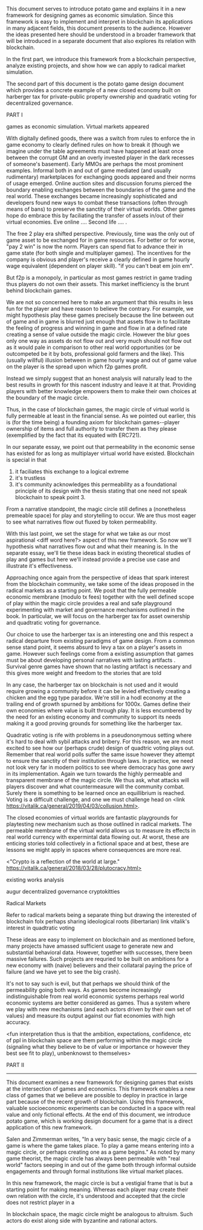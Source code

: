 This document serves to introduce potato game and explains it in a new framework for designing games as economic simulation. Since this framework is easy to implement and interpret in blockchain its applications in many adjacent fields, this document presents to the audience. However the ideas presented here should be understood in a broader framework that will be introduced in a separate document that also explores its relation with blockchain.

In the first part, we introduce this framework from a blockchain perspective, analyze existing projects, and show how we can apply to radical market simulation.

The second part of this document is the potato game design document which provides a concrete example of a new closed economy built on harberger tax for private-public property ownership and quadratic voting for decentralized governance.


PART I

games as economic simulation. Virtual markets appeared

With digitally defined goods, there was a switch from rules to enforce the in game economy to clearly defined rules on how to break it (though we imagine under the table agreements must have happened at least once between the corrupt GM and an overly invested player in the dark recesses of someone's basement). Early MMOs are perhaps the most prominent examples. Informal both in and out of game mediated (and usually rudimentary) marketplaces for exchanging goods appeared and their norms of usage emerged. Online auction sites and discussion forums pierced the boundary enabling exchanges between the boundaries of the game and the real world. These exchanges became increasingly sophisticated and developers found new ways to combat these transactions (often through means of bans) to preserve the sanctity of their virtual worlds. Other games hope do embrace this by faciliating the transfer of assets in/out of their virtual economies. Eve online .... Second life .... .

The free 2 play era shifted perspective. Previously, time was the only out of game asset to be exchanged for in game resources. For better or for worse, "pay 2 win" is now the norm. Players can spend fiat to advance their in game state (for both single and multiplayer games). The incentives for the company is obvious and player's receive a clearly defined in game hourly wage equivalent (dependent on player skill). "if you can't beat em join em".

But f2p is a monopoly, in particular as most games restrict in game trading thus players do not own their assets. This market inefficiency is the brunt behind blockchain games.

We are not so concerned here to make an argument that this results in less fun for the player and have reason to believe the contrary.
For example, we might hypothesis play these games precisely because the line between out of game and in game is blurred just enough that assets flow in to facilitate the feeling of progress and winning in game and flow in at a defined rate creating a sense of value outside the magic circle. However the blur goes only one way as assets do not flow out and very much should not flow out as it would pale in comparison to other real world opportunities (or be outcompeted be it by bots, professional gold farmers and the like). This (usually willful) illusion between in game hourly wage and out of game value on the player is the spread upon which f2p games profit.
<Games such as gambling have a long history of enticing players despite unfavorable odds>

Instead we simply suggest that an honest analysis will naturally lead to the best results in growth for this nascent industry and leave it at that. Providing players with better knowledge empowers them to make their own choices at the boundary of the magic circle.

Thus, in the case of blockchain games, the magic circle of virtual world is fully permeable at least in the financial sense. As we pointed out earlier, this is (for the time being) a founding axiom for blockchain games--player ownership of items and full authority to transfer them as they please (exemplified by the fact that its equated with ERC721).

In our separate essay, we point out that permeability in the economic sense has existed for as long as multiplayer virtual world have existed. Blockchain is special in that
1. it faciliates this exchange to a logical extreme
2. it's trustless
3. it's community acknowledges this permeability as a foundational principle of its design
with the thesis stating that one need not speak blockchain to speak point 3.

From a narrative standpoint, the magic circle still defines a (nonetheless premeable space) for play and storytelling to occur. <insert more here> We are thus most eager to see what narratives flow out fluxed by token permeability.

With this last point, we set the stage for what we take as our most aspirational <diff word here?> aspect of this new framework. So now we'll hypothesis what narratives flow out and what their meaning is. In the separate essay, we'll tie these ideas back in existing theoretical studies of play and games but here we'll instead provide a precise use case and illustrate it's effectiveness.

Approaching once again from the perspective of ideas that spark interest from the blockchain community, we take some of the ideas proposed in the radical markets as a starting point. We posit that the fully permeable economic membrane (modulo tx fees) together with the well defined scope of play within the magic circle provides a real and safe playground experimenting with market and governance mechanisms outlined in the book. In particular, we will focus on the harberger tax for asset ownership and quadtratic voting for governance.

Our choice to use the harberger tax is an interesting one and this respect a radical departure from existing paradigms of game design. From a common sense stand point, it seems absurd to levy a tax on a player's assets in game. However such feelings come from a existing assumption that games must be about developing personal narratives with lasting artifacts <link to world centric design>. Survival genre games have shown that no lasting artifact is necessary and this gives more weight and freedom to the stories that are told <rewrite>

In any case, the harberger tax on blockchain is not used and it would require growing a community before it can be levied effectively creating a chicken and the egg type paradox. We're still in a hodl economy at the trailing end of growth spurned by ambitions for 1000x. Games define their own economies where value is built through play. It is less encumbered by the need for an existing economy and community to support its needs making it a good proving grounds for something like the harberger tax.

Quadratic voting is rife with problems in a pseudononymous setting where it's hard to deal with sybil attacks and bribery. For this reason, we are most excited to see how our (perhaps crude) design of quadtric voting plays out. Remember that real world polls suffer the same issue however they attempt to ensure the sanctity of their institution through laws. In practice, we need not look very far in modern politics to see where democracy has gone awry in its implementation. Again we turn towards the highly permeable and transparent membrane of the magic circle. We thus ask, what attacks will players discover and what countermeasure will the community combat. Surely there is something to be learned once an equillibrium is reached. Voting is a difficult challenge, and one we must challenge head on <link https://vitalik.ca/general/2019/04/03/collusion.html>.

The closed economies of virtual worlds are fantastic playgrounds for playtesting new mechanism such as those outlined in radical markets. The permeable membrane of the virtual world allows us to measure its effects in real world currency with expermintal data flowing out. At worst, these are enticing stories told collectively in a fictional space and at best, these are lessons we might apply in spaces where consequences are more real.


<speak to how radical markets and crypto ppl vibe>

<"Crypto is a reflection of the world at large." https://vitalik.ca/general/2018/03/28/plutocracy.html>

<examples of others things that are great test in game:
futarchy and other prediction market based decision making>





existing works analysis

augur
decentralized governance
cryptokitties

Radical Markets

Refer to radical markets being a separate thing but drawing the interested of blockchain folx
perhaps sharing ideological roots (libertarian)
link vitalik's interest in quadtratic voting

These ideas are easy to implement on blockchain and as mentioned before, many projects have amassed sufficient usage to generate new and substantial behavioral data. However, together with successes, there been massive failures. Such projects are requried to be built on ambitions for a new economy with (naive) believers and their collataral paying the price of failure (and we have yet to see the big crash).

It's not to say such is evil, but that perhaps we should think of the permeability going both ways. As games become increasingly indistinguishable from real world economic systems perhaps real world economic systems are better considered as games. Thus a system where we play with new mechanisms (and each actors driven by their own set of values) and measure its output against our fiat economies with high accuracy.

<fun interpretation thus is that the ambition, expectations, confidence, etc of ppl in blockchain space are them performing within the magic circle (signaling what they believe to be of value or importance or however they best see fit to play), unbenknowst to themselves>





PART II

<link design doc>






----------



This document examines a new framework for designing games that exists at the intersection of games and economics.
This framework enables a new class of games that we believe are possible to deploy in practice in large part because of the recent growth of blockchain.
Using this framework, valuable socioeconomic experiments can be conducted in a space with real value and only fictional effects.
At the end of this document, we introduce potato game, which is working design document for a game that is a direct application of this new framework.




Salen and Zimmerman writes, "In a very basic sense, the magic circle of a game is where the game takes place. To play a game means entering into a magic circle, or perhaps creating one as a game begins." As noted by many game theorist, the magic circle has always been permeable with "real world" factors seeping in and out of the game both through informal outside engagements and through formal institutions like virtual market places.

In this new framework, the magic circle is but a vestigial frame that is but a starting point for making meaning. Whereas each player may create their own relation with the circle, it's understood and accepted that the circle does not restrict player in a

In blockchain space, the magic circle might be analogous to altruism. Such actors do exist along side with byzantine and rational actors.
